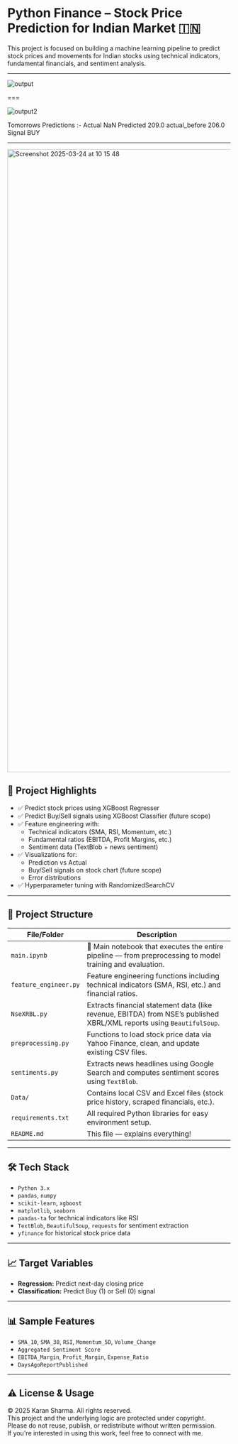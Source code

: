 # Python Finance – Stock Price Prediction for Indian Market 🇮🇳

This project is focused on building a machine learning pipeline to predict stock prices and movements for Indian stocks using technical indicators, fundamental financials, and sentiment analysis.

---

![output](https://github.com/user-attachments/assets/66a4e9f9-6f90-418d-9a44-21a12d4db0b5)

===

![output2](https://github.com/user-attachments/assets/7e6018b6-679d-4b71-94c3-379632b620ca)

Tomorrows Predictions :-
Actual             NaN
Predicted        209.0
actual_before    206.0
Signal             BUY

---

<img width="1404" alt="Screenshot 2025-03-24 at 10 15 48" src="https://github.com/user-attachments/assets/3a398cd3-0775-4446-b0af-df6293a2ebfd" />


## 🚀 Project Highlights

- ✅ Predict stock prices using XGBoost Regresser
- ✅ Predict Buy/Sell signals using XGBoost Classifier (future scope)
- ✅ Feature engineering with:
  - Technical indicators (SMA, RSI, Momentum, etc.)
  - Fundamental ratios (EBITDA, Profit Margins, etc.)
  - Sentiment data (TextBlob + news sentiment)
- ✅ Visualizations for:
  - Prediction vs Actual
  - Buy/Sell signals on stock chart (future scope)
  - Error distributions
- ✅ Hyperparameter tuning with RandomizedSearchCV

---

## 📁 Project Structure

| File/Folder        | Description |
|--------------------|-------------|
| `main.ipynb`       | 🔁 Main notebook that executes the entire pipeline — from preprocessing to model training and evaluation. |
| `feature_engineer.py` | Feature engineering functions including technical indicators (SMA, RSI, etc.) and financial ratios. |
| `NseXRBL.py`       | Extracts financial statement data (like revenue, EBITDA) from NSE’s published XBRL/XML reports using `BeautifulSoup`. |
| `preprocessing.py` | Functions to load stock price data via Yahoo Finance, clean, and update existing CSV files. |
| `sentiments.py`    | Extracts news headlines using Google Search and computes sentiment scores using `TextBlob`. |
| `Data/`            | Contains local CSV and Excel files (stock price history, scraped financials, etc.). |
| `requirements.txt` | All required Python libraries for easy environment setup. |
| `README.md`        | This file — explains everything! |

---

## 🛠️ Tech Stack

- `Python 3.x`
- `pandas`, `numpy`
- `scikit-learn`, `xgboost`
- `matplotlib`, `seaborn`
- `pandas-ta` for technical indicators like RSI
- `TextBlob`, `BeautifulSoup`, `requests` for sentiment extraction
- `yfinance` for historical stock price data

---

## 📈 Target Variables

- **Regression:** Predict next-day closing price
- **Classification:** Predict Buy (1) or Sell (0) signal

---

## 📊 Sample Features

- `SMA_10`, `SMA_30`, `RSI`, `Momentum_5D`, `Volume_Change`
- `Aggregated Sentiment Score`
- `EBITDA_Margin`, `Profit_Margin`, `Expense_Ratio`
- `DaysAgoReportPublished`
   
---

## ⚠️ License & Usage

© 2025 Karan Sharma. All rights reserved.  
This project and the underlying logic are protected under copyright.  
Please do not reuse, publish, or redistribute without written permission.  
If you're interested in using this work, feel free to connect with me.
